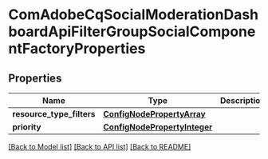 # ComAdobeCqSocialModerationDashboardApiFilterGroupSocialComponentFactoryProperties

## Properties
Name | Type | Description | Notes
------------ | ------------- | ------------- | -------------
**resource_type_filters** | [**ConfigNodePropertyArray**](ConfigNodePropertyArray.md) |  | [optional] 
**priority** | [**ConfigNodePropertyInteger**](ConfigNodePropertyInteger.md) |  | [optional] 

[[Back to Model list]](../README.md#documentation-for-models) [[Back to API list]](../README.md#documentation-for-api-endpoints) [[Back to README]](../README.md)


